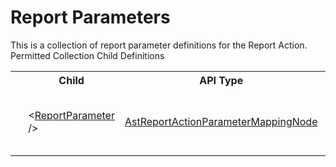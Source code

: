 # Report Parameters

<div class="LanguageSummary"><div class ="SummaryItem">This is a collection of report parameter definitions for the Report Action.</div></div><div class="SchemaBindingGroup"><div class="SchemaBindingGroupHeader">Permitted Collection Child Definitions</div><table id="SchemaBindingList" class="SchemaBindingList"><tbody><tr><th class="SchemaBindingIconColumnHeader">&nbsp;</th><th class="SchemaBindingNameColumnHeader">Child</th><th class="SchemaBindingTypeColumnHeader">API Type</th><th class="SchemaBindingSummaryColumnHeader">Description</th></tr><tr class="cd0"><td class="SchemaBindingIcon"><div class="NotRequired" /></td><td class="SchemaBindingName"><span class="punc">&lt;</span><a href=../api-reference/Varigence.Languages.Biml.Cube.Action.AstReportActionParameterMappingNode.html">ReportParameter</a><span class="punc"> /&gt;</span></td><td class="SchemaBindingType"><a href="Varigence.Languages.Biml.Cube.Action.AstReportActionParameterMappingNode.html">AstReportActionParameterMappingNode</a></td><td class="SchemaBindingSummary">The AstReportActionParameterMappingNode type provides the capability to map a named Reporting Services parameter onto a text value.</td></tr></tbody></table></div>